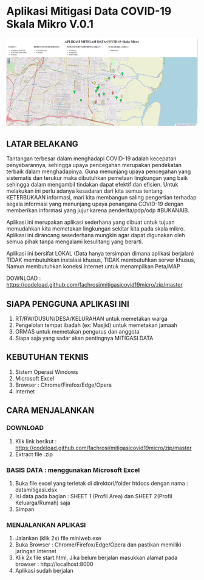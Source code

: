 # Aplikasi Mitigasi Data COVID-19 Skala Mikro V.0.1

![](screenshoot.png)

## LATAR BELAKANG
Tantangan terbesar dalam menghadapi COVID-19 adalah kecepatan penyebarannya, sehingga upaya pencegahan merupakan pendekatan terbaik dalam menghadapinya. Guna menunjang upaya pencegahan yang sistematis dan terukur maka dibutuhkan pemetaan lingkungan yang baik sehingga dalam mengambil tindakan dapat efektif dan efisien. Untuk melakukan ini perlu adanya kesadaran dari kita semua tentang KETERBUKAAN informasi, mari kita membangun saling pengertian terhadap segala informasi yang menunjang upaya penangana COVID-19 dengan memberikan informasi yang jujur karena penderita/pdp/odp #BUKANAIB.

Aplikasi ini merupakan aplikasi sederhana yang dibuat untuk tujuan memudahkan kita memetakan lingkungan sekitar kita pada skala mikro. Aplikasi ini dirancang sesederhana mungkin agar dapat digunakan oleh semua pihak tanpa mengalami kesulitang yang berarti.

Aplikasi ini bersifat LOKAL (Data hanya tersimpan dimana aplikasi berjalan) TIDAK membutuhkan instalasi khusus, TIDAK membutuhkan server khusus, Namun membutuhkan koneksi internet untuk menampilkan Peta/MAP

DOWNLOAD : https://codeload.github.com/fachrosi/mitigasicovid19micro/zip/master

## SIAPA PENGGUNA APLIKASI INI
1. RT/RW/DUSUN/DESA/KELURAHAN untuk memetakan warga
2. Pengelolan tempat ibadah (ex: Masjid) untuk memetakan jamaah
3. ORMAS untuk memetakan pengurus dan anggota
4. Siapa saja yang sadar akan pentingnya MITIGASI DATA

## KEBUTUHAN TEKNIS
1. Sistem Operasi Windows
2. Microsoft Excel
3. Browser : Chrome/Firefox/Edge/Opera
4. Internet

## CARA MENJALANKAN
### DOWNLOAD
1. Klik link berikut : https://codeload.github.com/fachrosi/mitigasicovid19micro/zip/master
2. Extract file .zip

### BASIS DATA : menggunakan Microsoft Excel
1. Buka file excel yang terletak di direktori/folder htdocs dengan nama : datamitigasi.xlsx
2. Isi data pada bagian : SHEET 1 (Profil Area) dan SHEET 2(Profil Keluarga/Rumah) saja
3. Simpan

### MENJALANKAN APLIKASI
1. Jalankan (klik 2x) file miniweb.exe
2. Buka Browser : Chrome/Firefox/Edge/Opera dan pastikan memiliki jaringan internet
3. Klik 2x file start.html, Jika belum berjalan masukkan alamat pada browser : http://localhost:8000
4. Aplikasi sudah berjalan
